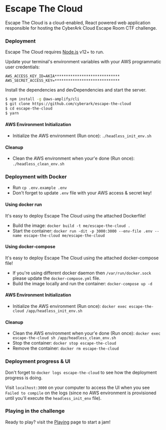 # Escape The Cloud

Escape The Cloud is a cloud-enabled, React powered web application responsible for hosting the CyberArk Cloud Escape Room CTF challenge.

### Deployment

Escape The Cloud requires [Node.js](https://nodejs.org/) v12+ to run.

Update your terminal's environment variables with your AWS programmatic user credentials:
````
AWS_ACCESS_KEY_ID=AKIA*****************************
AWS_SECRET_ACCESS_KEY=*****************************
````

Install the dependencies and devDependencies and start the server.

```sh
$ npm install -g @aws-amplify/cli
$ git clone https://github.com/cyberark/escape-the-cloud
$ cd escape-the-cloud
$ yarn
```

#### AWS Environment Initialization

- Initialize the AWS environment (Run once): `./headless_init_env.sh`

#### Cleanup

- Clean the AWS environment when your'e done (Run once): `./headless_clean_env.sh`

### Deployment with Docker

- Run `cp .env.example .env`
- Don't forget to update `.env` file with your AWS access & secret key!

#### Using docker run

It's easy to deploy Escape The Cloud using the attached Dockerfile!
- Build the image: `docker build -t me/escape-the-cloud .`
- Start the container: `docker run -dit -p 3000:3000 --env-file .env --name escape-the-cloud me/escape-the-cloud`

#### Using docker-compose

It's easy to deploy Escape The Cloud using the attached docker-compose file!
- If you're using different docker daemon then `/var/run/docker.sock` please update the `docker-compose.yml` file.
- Build the image locally and run the container: `docker-compose up -d`

#### AWS Environment Initialization

- Initialize the AWS environment (Run once): `docker exec escape-the-cloud /app/headless_init_env.sh`

#### Cleanup

- Clean the AWS environment when your'e done (Run once): `docker exec escape-the-cloud sh /app/headless_clean_env.sh`
- Stop the container: `docker stop escape-the-cloud`
- Remove the container: `docker rm escape-the-cloud`

### Deployment progress & UI

Don't forget to `docker logs escape-the-cloud` to see how the deployment progress is doing.

Visit `localhost:3000` on your computer to access the UI when you see `Failed to compile` on the logs (since no AWS environment is provisioned until you'll execute the `headless_init_env` file).

### Playing in the challenge

Ready to play? visit the [Playing](./PLAYING) page to start a jam!